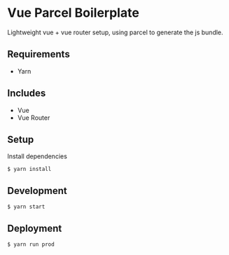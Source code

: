 # Vue Parcel Boilerplate

Lightweight vue + vue router setup, using parcel to generate the js bundle.

## Requirements
- Yarn

## Includes
- Vue
- Vue Router

## Setup

Install dependencies

```
$ yarn install
```

## Development

```
$ yarn start
```

## Deployment

```
$ yarn run prod
```